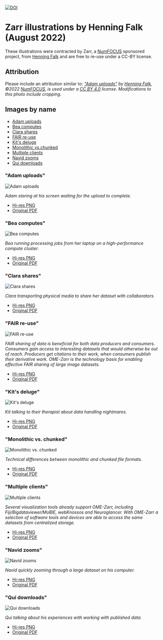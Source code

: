 [![DOI](https://zenodo.org/badge/530950137.svg)](https://zenodo.org/badge/latestdoi/530950137)

# Zarr illustrations by Henning Falk (August 2022)

These illustrations were contracted by Zarr, a [NumFOCUS](https://numfocus.org) sponsored project, from [Henning Falk](https://twitter.com/DrHenningFalk) and are free to re-use under a CC-BY license.

## Attribution

Please include an attribution similar to: *["Adam uploads"](https://github.com/zarr-developers/zarr-illustrations-falk-2022/blob/main/adam-uploads.pdf) by [Henning Falk](https://twitter.com/DrHenningFalk), ©2022 [NumFOCUS](https://numfocus.org/), is used under a [CC BY 4.0](https://creativecommons.org/licenses/by/4.0/) license. Modifications to this photo include cropping.*

## Images by name

- [Adam uploads](#adam-uploads)
- [Bea computes](#bea-computes)
- [Clara shares](#clara-shares)
- [FAIR re-use](#fair-re-use)
- [Kit's deluge](#kits-deluge)
- [Monolithic vs.chunked](#monolithic-vs-chunked)
- [Multiple clients](#multiple-clients)
- [Navid zooms](#navid-zooms)
- [Qui downloads](#qui-downloads)

### "Adam uploads"

![Adam uploads](/300dpi/adam-uploads-300dpi.png)

*Adam staring at his screen waiting for the upload to complete.*

* [Hi-res PNG](/1200dpi/adam-uploads-1200dpi.png)
* [Original PDF](/originals/adam-uploads.pdf)

### "Bea computes"

![Bea computes](/300dpi/bea-computes-300dpi.png)

*Bea running processing jobs from her laptop on a high-performance compute cluster.*

* [Hi-res PNG](/1200dpi/bea-computes-1200dpi.png)
* [Original PDF](/originals/bea-computes.pdf)

### "Clara shares"

![Clara shares](/300dpi/clara-shares-300dpi.png)

*Clara transporting physical media to share her dataset with collaborators.*

* [Hi-res PNG](/1200dpi/clara-shares-1200dpi.png)
* [Original PDF](/originals/clara-shares.pdf)

### "FAIR re-use"

![FAIR re-use](/300dpi/fair-reuse-300dpi.png)

*FAIR sharing of data is beneficial for both data producers and consumers. Consumers gain access to interesting datasets that would otherwise be out of reach. Producers get citations to their work, when consumers publish their derivative work. OME-Zarr is the technology basis for enabling effective FAIR sharing of large image datasets.*

* [Hi-res PNG](/1200dpi/fair-reuse-1200dpi.png)
* [Original PDF](/originals/fair-reuse.pdf)

### "Kit's deluge"

![Kit's deluge](/300dpi/kits-deluge-300dpi.png)

*Kit talking to their therapist about data handling nightmares.*

* [Hi-res PNG](/1200dpi/kits-deluge-1200dpi.png)
* [Original PDF](/originals/kits-deluge.pdf)

### "Monolithic vs. chunked"

![Monolithic vs. chunked](/300dpi/monolithic-vs-chunked-300dpi.png)

*Technical differences between monolithic and chunked file formats.*

* [Hi-res PNG](/1200dpi/monolithic-vs-chunked-1200dpi.png)
* [Original PDF](/originals/monolithic-vs-chunked.pdf)

### "Multiple clients"

![Multiple clients](/300dpi/multiple-clients-300dpi.png)

*Several visualization tools already support OME-Zarr, including Fiji/Bigdataviewer/MoBIE, webKnossos and Neuroglancer. With OME-Zarr a selection of software tools and devices are able to access the same datasets from centralized storage.*

* [Hi-res PNG](/1200dpi/multiple-clients-1200dpi.png)
* [Original PDF](/originals/multiple-clients.pdf)

### "Navid zooms"

![Navid zooms](/300dpi/navid-zooms-300dpi.png)

*Navid quickly zooming through a large dataset on his computer.*

* [Hi-res PNG](/1200dpi/navid-zooms-1200dpi.png)
* [Original PDF](/originals/navid-zooms.pdf)

### "Qui downloads"

![Qui downloads](/300dpi/qui-downloads-300dpi.png)

*Qui talking about his experiences with working with published data.*

* [Hi-res PNG](/1200dpi/qui-downloads-1200dpi.png)
* [Original PDF](/originals/qui-downloads.pdf)
